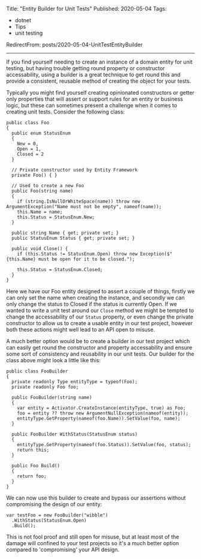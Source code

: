 Title: "Entity Builder for Unit Tests"
Published: 2020-05-04
Tags:

- dotnet
- Tips
- unit testing

RedirectFrom: posts/2020-05-04-UnitTestEntityBuilder

---

If you find yourself needing to create an instance of a domain entity for unit testing, but having trouble getting round property or constructor accessability, using a builder is a great technique to get round this and provide a consistent, reusable method of creating the object for your tests.

<!--more-->

Typically you might find yourself creating opinionated constructors or getter only properties that will assert or support rules for an entity or business logic, but these can sometimes present a challenge when it comes to creating unit tests. Consider the following class:

```
public class Foo
{
  public enum StatusEnum
  {
    New = 0,
    Open = 1,
    Closed = 2
  }

  // Private constructor used by Entity Framework
  private Foo() { }

  // Used to create a new Foo
  public Foo(string name)
  {
    if (string.IsNullOrWhiteSpace(name)) throw new ArgumentException("Name must not be empty", nameof(name));
    this.Name = name;
    this.Status = StatusEnum.New;
  }

  public string Name { get; private set; }
  public StatusEnum Status { get; private set; }

  public void Close() {
    if (this.Status != StatusEnum.Open) throw new Exception($"{this.Name} must be open for it to be closed.");

    this.Status = StatusEnum.Closed;
  }
}
```

Here we have our Foo entity designed to assert a couple of things, firstly we can only set the name when creating the instance, and secondly we can only change the status to Closed if the status is currently Open. If we wanted to write a unit test around our `Close` method we might be tempted to change the accessability of our `Status` property, or even change the private constructor to allow us to create a usable entity in our test project, however both these actions might well lead to an API open to misuse.

A much better option would be to create a builder in our test project which can easily get round the constructor and property accessability and ensure some sort of consistency and reusability in our unit tests. Our builder for the class above might look a little like this:

```
public class FooBuilder
{
  private readonly Type entityType = typeof(Foo);
  private readonly Foo foo;

  public FooBuilder(string name)
  {
    var entity = Activator.CreateInstance(entityType, true) as Foo;
    foo = entity ?? throw new ArgumentNullException(nameof(entity));
    entityType.GetProperty(nameof(foo.Name)).SetValue(foo, name);
  }

  public FooBuilder WithStatus(StatusEnum status)
  {
    entityType.GetProperty(nameof(foo.Status)).SetValue(foo, status);
    return this;
  }

  public Foo Build()
  {
    return foo;
  }
}
```

We can now use this builder to create and bypass our assertions without compromising the design of our entity:

```
var testFoo = new FooBuilder("wibble")
  .WithStatus(StatusEnum.Open)
  .Build();
```

This is not fool proof and still open for misuse, but at least most of the damage will confined to your test projects so it's a much better option compared to 'compromising' your API design.
